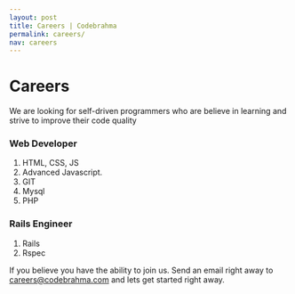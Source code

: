 ```yaml
---
layout: post
title: Careers | Codebrahma
permalink: careers/
nav: careers
---
```


# Careers

We are looking for self-driven programmers who are believe in learning and
strive to improve their code quality

### Web Developer

1. HTML, CSS, JS
2. Advanced Javascript.
3. GIT
4. Mysql
5. PHP

### Rails Engineer

1. Rails
2. Rspec

If you believe you have the ability to join us. Send an email right away to [careers@codebrahma.com](mailto:careers@codebrahma.com) and lets get started right away.
